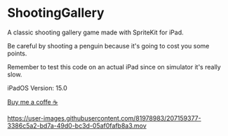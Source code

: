 # ShootingGallery
A classic shooting gallery game made with SpriteKit for iPad.

Be careful by shooting a penguin because it's going to cost you some points.

Remember to test this code on an actual iPad since on simulator it's really slow.

iPadOS Version: 15.0

[Buy me a coffe ☕️](https://www.buymeacoffee.com/zDZwl92esh)

https://user-images.githubusercontent.com/81978983/207159377-3386c5a2-bd7a-49d0-bc3d-05af0fafb8a3.mov
